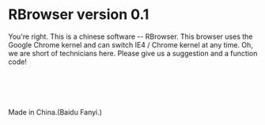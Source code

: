 # RBrowser version 0.1
You're right. This is a chinese software -- RBrowser. This browser uses the Google Chrome kernel and can switch IE4 / Chrome kernel at any time. Oh, we are short of technicians here. Please give us a suggestion and a function code!
<br><br><br><br><br><br>
Made in China.(Baidu Fanyi.)
